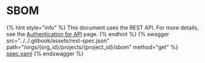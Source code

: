 # SBOM

{% hint style="info" %}
This document uses the REST API. For more details, see the [Authentication for API](../authentication-for-api/) page.
{% endhint %}
{% swagger src="../../.gitbook/assets/rest-spec.json" path="/orgs/{org_id}/projects/{project_id}/sbom" method="get" %}
[spec.yaml](../../.gitbook/assets/rest-spec.json)
{% endswagger %}

